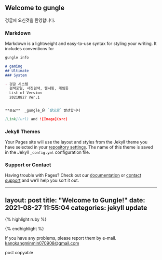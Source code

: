 ## Welcome to gungle
겅글에 오신것을 환영합니다. 

### Markdown

Markdown is a lightweight and easy-to-use syntax for styling your writing. It includes conventions for

```markdown
gungle info

# gaming
## Ultimate
### System

- 겅글 시스템
  검색포털, 사진검색, 웹서핑, 게임등
- List of Version
  20210827 Ver.1


**중요**  _gungle_은 `앞으로` 발전합니다

[Link](url) and ![Image](src)
```



### Jekyll Themes

Your Pages site will use the layout and styles from the Jekyll theme you have selected in your [repository settings](https://github.com/gungmn98/gungmn98.github.io/settings/pages). The name of this theme is saved in the Jekyll `_config.yml` configuration file.

### Support or Contact

Having trouble with Pages? Check out our [documentation](https://docs.github.com/categories/github-pages-basics/) or [contact support](https://support.github.com/contact) and we’ll help you sort it out.








---
layout: post
title:  "Welcome to Gungle!"
date:   2021-08-27 11:55:04
categories: jekyll update
---

{% highlight ruby %}

{% endhighlight %}

If you have any problems, please report them by e-mail. kangkangminmin070908@gmail.com

[Go to email]:      kangkangminmin070908@gmail.com



post copyable
